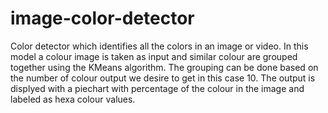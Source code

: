 # image-color-detector
Color detector which identifies all the colors in an  image or video.
In this model a colour image is taken as input and similar colour are grouped together using the KMeans algorithm.
The grouping can be done based on the number of colour output we desire to get in this case 10.
The output is displyed with a piechart with percentage of the colour in the image and labeled as hexa colour values.
